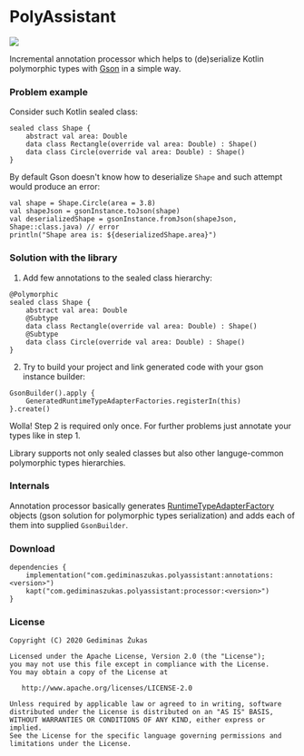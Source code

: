 # PolyAssistant

[![](https://jitpack.io/v/GediminasZukas/PolyAssistant.svg)](https://jitpack.io/#GediminasZukas/PolyAssistant)

Incremental annotation processor which helps to (de)serialize Kotlin polymorphic types with [Gson](https://github.com/google/gson) in a simple way.

### Problem example

Consider such Kotlin sealed class:

```
sealed class Shape {
    abstract val area: Double
    data class Rectangle(override val area: Double) : Shape()
    data class Circle(override val area: Double) : Shape()
}
```

By default Gson doesn't know how to deserialize `Shape` and such attempt would produce an error:

```
val shape = Shape.Circle(area = 3.8)
val shapeJson = gsonInstance.toJson(shape)
val deserializedShape = gsonInstance.fromJson(shapeJson, Shape::class.java) // error
println("Shape area is: ${deserializedShape.area}")
```

### Solution with the library

1. Add few annotations to the sealed class hierarchy:

```
@Polymorphic
sealed class Shape {
    abstract val area: Double
    @Subtype
    data class Rectangle(override val area: Double) : Shape()
    @Subtype
    data class Circle(override val area: Double) : Shape()
}
```

2. Try to build your project and link generated code with your gson instance builder:

```
GsonBuilder().apply {
    GeneratedRuntimeTypeAdapterFactories.registerIn(this)
}.create()
```

Wolla! Step 2 is required only once. For further problems just annotate your types like in step 1.

Library supports not only sealed classes but also other languge-common polymorphic types hierarchies. 

### Internals

Annotation processor basically generates [RuntimeTypeAdapterFactory](https://github.com/google/gson/blob/master/extras/src/main/java/com/google/gson/typeadapters/RuntimeTypeAdapterFactory.java) objects (gson solution for polymorphic types serialization) and adds each of them into supplied ```GsonBuilder```.

### Download

```
dependencies {
    implementation("com.gediminaszukas.polyassistant:annotations:<version>")
    kapt("com.gediminaszukas.polyassistant:processor:<version>")
}
```

### License

```
Copyright (C) 2020 Gediminas Žukas

Licensed under the Apache License, Version 2.0 (the "License");
you may not use this file except in compliance with the License.
You may obtain a copy of the License at

   http://www.apache.org/licenses/LICENSE-2.0

Unless required by applicable law or agreed to in writing, software
distributed under the License is distributed on an "AS IS" BASIS,
WITHOUT WARRANTIES OR CONDITIONS OF ANY KIND, either express or implied.
See the License for the specific language governing permissions and
limitations under the License.
```
